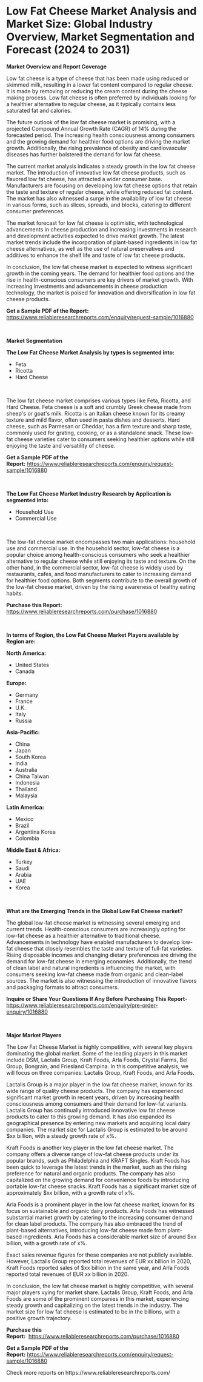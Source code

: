 <p><h1>Low Fat Cheese Market Analysis and Market Size: Global Industry Overview, Market Segmentation and Forecast (2024 to 2031)</h1></p><p><strong>Market Overview and Report Coverage</strong></p>
<p><p>Low fat cheese is a type of cheese that has been made using reduced or skimmed milk, resulting in a lower fat content compared to regular cheese. It is made by removing or reducing the cream content during the cheese making process. Low fat cheese is often preferred by individuals looking for a healthier alternative to regular cheese, as it typically contains less saturated fat and calories.</p><p>The future outlook of the low fat cheese market is promising, with a projected Compound Annual Growth Rate (CAGR) of 14% during the forecasted period. The increasing health consciousness among consumers and the growing demand for healthier food options are driving the market growth. Additionally, the rising prevalence of obesity and cardiovascular diseases has further bolstered the demand for low fat cheese.</p><p>The current market analysis indicates a steady growth in the low fat cheese market. The introduction of innovative low fat cheese products, such as flavored low fat cheese, has attracted a wider consumer base. Manufacturers are focusing on developing low fat cheese options that retain the taste and texture of regular cheese, while offering reduced fat content. The market has also witnessed a surge in the availability of low fat cheese in various forms, such as slices, spreads, and blocks, catering to different consumer preferences.</p><p>The market forecast for low fat cheese is optimistic, with technological advancements in cheese production and increasing investments in research and development activities expected to drive market growth. The latest market trends include the incorporation of plant-based ingredients in low fat cheese alternatives, as well as the use of natural preservatives and additives to enhance the shelf life and taste of low fat cheese products.</p><p>In conclusion, the low fat cheese market is expected to witness significant growth in the coming years. The demand for healthier food options and the rise in health-conscious consumers are key drivers of market growth. With increasing investments and advancements in cheese production technology, the market is poised for innovation and diversification in low fat cheese products.</p></p>
<p><strong>Get a Sample PDF of the Report:</strong> <a href="https://www.reliableresearchreports.com/enquiry/request-sample/1016880">https://www.reliableresearchreports.com/enquiry/request-sample/1016880</a></p>
<p>&nbsp;</p>
<p><strong>Market Segmentation</strong></p>
<p><strong>The Low Fat Cheese Market Analysis by types is segmented into:</strong></p>
<p><ul><li>Feta</li><li>Ricotta</li><li>Hard Cheese</li></ul></p>
<p>&nbsp;</p>
<p><p>The low fat cheese market comprises various types like Feta, Ricotta, and Hard Cheese. Feta cheese is a soft and crumbly Greek cheese made from sheep's or goat's milk. Ricotta is an Italian cheese known for its creamy texture and mild flavor, often used in pasta dishes and desserts. Hard cheese, such as Parmesan or Cheddar, has a firm texture and sharp taste, commonly used for grating, cooking, or as a standalone snack. These low-fat cheese varieties cater to consumers seeking healthier options while still enjoying the taste and versatility of cheese.</p></p>
<p><strong>Get a Sample PDF of the Report:</strong>&nbsp;<a href="https://www.reliableresearchreports.com/enquiry/request-sample/1016880">https://www.reliableresearchreports.com/enquiry/request-sample/1016880</a></p>
<p>&nbsp;</p>
<p><strong>The Low Fat Cheese Market Industry Research by Application is segmented into:</strong></p>
<p><ul><li>Household Use</li><li>Commercial Use</li></ul></p>
<p>&nbsp;</p>
<p><p>The low-fat cheese market encompasses two main applications: household use and commercial use. In the household sector, low-fat cheese is a popular choice among health-conscious consumers who seek a healthier alternative to regular cheese while still enjoying its taste and texture. On the other hand, in the commercial sector, low-fat cheese is widely used by restaurants, cafes, and food manufacturers to cater to increasing demand for healthier food options. Both segments contribute to the overall growth of the low-fat cheese market, driven by the rising awareness of healthy eating habits.</p></p>
<p><strong>Purchase this Report:</strong>&nbsp; <a href="https://www.reliableresearchreports.com/purchase/1016880">https://www.reliableresearchreports.com/purchase/1016880</a></p>
<p>&nbsp;</p>
<p><strong>In terms of Region, the Low Fat Cheese Market Players available by Region are:</strong></p>
<p>
    <p> <strong> North America: </strong>
        <ul>
            <li>United States</li>
            <li>Canada</li>
        </ul>
        </p> 
    <p> <strong> Europe: </strong>
        <ul>
            <li>Germany</li>
            <li>France</li>
            <li>U.K.</li>
            <li>Italy</li>
            <li>Russia</li>
        </ul>
        </p> 
    <p> <strong> Asia-Pacific: </strong>
        <ul>
            <li>China</li>
            <li>Japan</li>
            <li>South Korea</li>
            <li>India</li>
            <li>Australia</li>
            <li>China Taiwan</li>
            <li>Indonesia</li>
            <li>Thailand</li>
            <li>Malaysia</li>
        </ul>
        </p> 
    <p> <strong> Latin America: </strong>
        <ul>
            <li>Mexico</li>
            <li>Brazil</li>
            <li>Argentina Korea</li>
            <li>Colombia</li>
        </ul>
        </p> 
    <p> <strong> Middle East & Africa: </strong>
        <ul>
            <li>Turkey</li>
            <li>Saudi</li>
            <li>Arabia</li>
            <li>UAE</li>
            <li>Korea</li>
        </ul>
    </p>
    </p>
<p>&nbsp;</p>
<p><strong>What are the Emerging Trends in the Global Low Fat Cheese market?</strong></p>
<p><p>The global low-fat cheese market is witnessing several emerging and current trends. Health-conscious consumers are increasingly opting for low-fat cheese as a healthier alternative to traditional cheese. Advancements in technology have enabled manufacturers to develop low-fat cheese that closely resembles the taste and texture of full-fat varieties. Rising disposable incomes and changing dietary preferences are driving the demand for low-fat cheese in emerging economies. Additionally, the trend of clean label and natural ingredients is influencing the market, with consumers seeking low-fat cheese made from organic and clean-label sources. The market is also witnessing the introduction of innovative flavors and packaging formats to attract consumers.</p></p>
<p><strong>Inquire or Share Your Questions If Any Before Purchasing This Report</strong>- <a href="https://www.reliableresearchreports.com/enquiry/pre-order-enquiry/1016880">https://www.reliableresearchreports.com/enquiry/pre-order-enquiry/1016880</a></p>
<p>&nbsp;</p>
<p><strong>Major Market Players</strong></p>
<p><p>The Low Fat Cheese Market is highly competitive, with several key players dominating the global market. Some of the leading players in this market include DSM, Lactalis Group, Kraft Foods, Arla Foods, Crystal Farms, Bel Group, Bongrain, and Friesland Campina. In this competitive analysis, we will focus on three companies: Lactalis Group, Kraft Foods, and Arla Foods.</p><p>Lactalis Group is a major player in the low fat cheese market, known for its wide range of quality cheese products. The company has experienced significant market growth in recent years, driven by increasing health consciousness among consumers and their demand for low-fat variants. Lactalis Group has continually introduced innovative low fat cheese products to cater to this growing demand. It has also expanded its geographical presence by entering new markets and acquiring local dairy companies. The market size for Lactalis Group is estimated to be around $xx billion, with a steady growth rate of x%.</p><p>Kraft Foods is another key player in the low fat cheese market. The company offers a diverse range of low-fat cheese products under its popular brands, such as Philadelphia and KRAFT Singles. Kraft Foods has been quick to leverage the latest trends in the market, such as the rising preference for natural and organic products. The company has also capitalized on the growing demand for convenience foods by introducing portable low-fat cheese snacks. Kraft Foods has a significant market size of approximately $xx billion, with a growth rate of x%.</p><p>Arla Foods is a prominent player in the low fat cheese market, known for its focus on sustainable and organic dairy products. Arla Foods has witnessed substantial market growth by catering to the increasing consumer demand for clean label products. The company has also embraced the trend of plant-based alternatives, introducing low-fat cheese made from plant-based ingredients. Arla Foods has a considerable market size of around $xx billion, with a growth rate of x%.</p><p>Exact sales revenue figures for these companies are not publicly available. However, Lactalis Group reported total revenues of EUR xx billion in 2020, Kraft Foods reported sales of $xx billion in the same year, and Arla Foods reported total revenues of EUR xx billion in 2020.</p><p>In conclusion, the low fat cheese market is highly competitive, with several major players vying for market share. Lactalis Group, Kraft Foods, and Arla Foods are some of the prominent companies in this market, experiencing steady growth and capitalizing on the latest trends in the industry. The market size for low fat cheese is estimated to be in the billions, with a positive growth trajectory.</p></p>
<p><strong>Purchase this Report:</strong>&nbsp;&nbsp;<a href="https://www.reliableresearchreports.com/purchase/1016880">https://www.reliableresearchreports.com/purchase/1016880</a></p>
<p></p>
<p><strong>Get a Sample PDF of the Report:</strong>&nbsp;<a href="https://www.reliableresearchreports.com/enquiry/request-sample/1016880">https://www.reliableresearchreports.com/enquiry/request-sample/1016880</a></p>
<p>Check more reports on https://www.reliableresearchreports.com/</p>